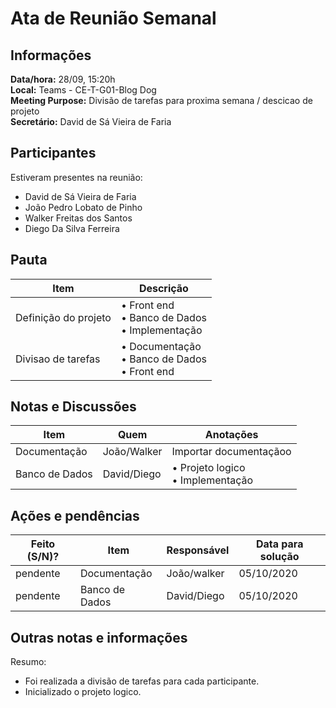 # Ata de Reunião Semanal

## Informações
**Data/hora:** 28/09, 15:20h  
**Local:** Teams - CE-T-G01-Blog Dog  
**Meeting Purpose:** Divisão de tarefas para proxima semana / descicao de projeto <br>
**Secretário:** David de Sá Vieira de Faria

## Participantes
Estiveram presentes na reunião:
- David de Sá Vieira de Faria
- João Pedro Lobato de Pinho
- Walker Freitas dos Santos
- Diego Da Silva Ferreira

## Pauta

Item | Descrição
---- | ----
Definição do projeto | • Front end<br>• Banco de Dados<br>• Implementação 
Divisao de tarefas| • Documentação<br>• Banco de Dados<br>• Front end

## Notas e Discussões
Item | Quem | Anotações |
---- | ---- | ---- |
Documentação| João/Walker | Importar documentaçãoo |
Banco de Dados | David/Diego | • Projeto logico<br>• Implementação |


## Ações e pendências
| Feito (S/N)? | Item | Responsável | Data para solução |
| ---- | ---- | ---- | ---- |
| pendente | Documentação | João/walker | 05/10/2020 |
| pendente | Banco de Dados | David/Diego | 05/10/2020 |

## Outras notas e informações
Resumo:
 - Foi realizada a divisão de tarefas para cada participante.
 - Inicializado o projeto logico.

